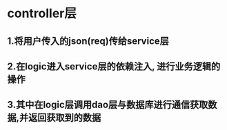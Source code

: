 # controller层
## 1.将用户传入的json(req)传给service层 
## 2.在logic进入service层的依赖注入, 进行业务逻辑的操作
## 3.其中在logic层调用dao层与数据库进行通信获取数据,并返回获取到的数据